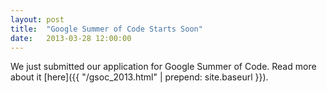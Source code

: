 ```yaml
---
layout: post
title:  "Google Summer of Code Starts Soon"
date:   2013-03-28 12:00:00
---
```

We just submitted our application for Google Summer of Code. Read more about it [here]({{ "/gsoc_2013.html" | prepend: site.baseurl }}).
